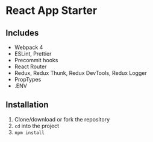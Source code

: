 # React App Starter

## Includes

- Webpack 4
- ESLint, Prettier
- Precommit hooks
- React Router
- Redux, Redux Thunk, Redux DevTools, Redux Logger
- PropTypes
- .ENV

## Installation

1. Clone/download or fork the repository
2. `cd` into the project
3. `npm install`